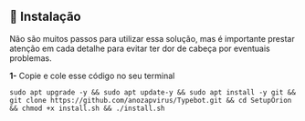 ## 💽 Instalação

Não são muitos passos para utilizar essa solução, mas é importante prestar atenção em cada detalhe para evitar ter dor de cabeça por eventuais problemas.

<p><b>1-</b> Copie e cole esse código no seu terminal</p>

```
sudo apt upgrade -y && sudo apt update-y && sudo apt install -y git && git clone https://github.com/anozapvirus/Typebot.git && cd SetupOrion && chmod +x install.sh && ./install.sh
```


